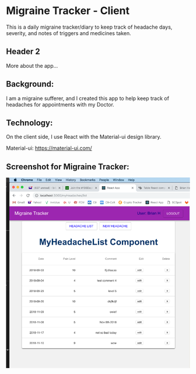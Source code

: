 # Migraine Tracker - Client

This is a daily migraine tracker/diary to keep track of headache days, severity, and notes of triggers and medicines taken.

## Header 2

More about the app...

Background:
----------------------------------------------------
I am a migraine sufferer, and I created this app to help keep track of headaches for appointments with my Doctor.

Technology:
----------------------------------------------------
On the client side, I use React with the Material-ui design library.  

Material-ui: https://material-ui.com/

Screenshot for Migraine Tracker:
--------------------------------

<img src="MigraineTrackerScreenShot.png">

